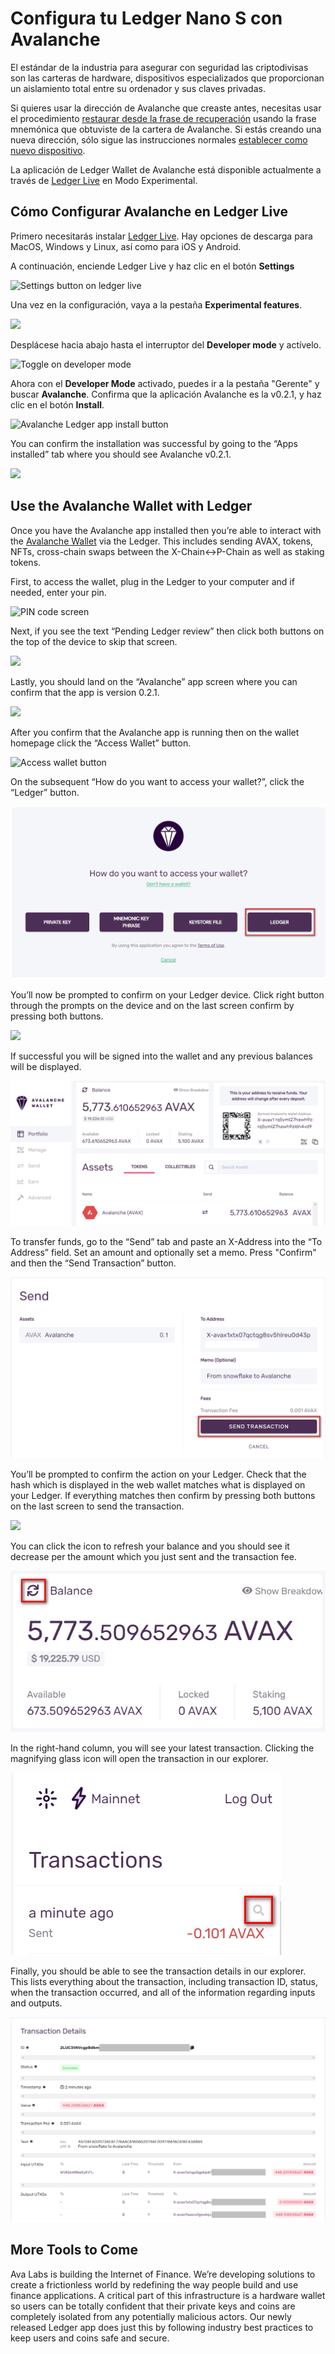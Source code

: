 # Configura tu Ledger Nano S con Avalanche

El estándar de la industria para asegurar con seguridad las criptodivisas son las carteras de hardware, dispositivos especializados que proporcionan un aislamiento total entre su ordenador y sus claves privadas.

Si quieres usar la dirección de Avalanche que creaste antes, necesitas usar el procedimiento [restaurar desde la frase de recuperación](https://support.ledger.com/hc/en-us/articles/360005434914)  usando la frase mnemónica que obtuviste de la cartera de Avalanche. Si estás creando una nueva dirección, sólo sigue las instrucciones normales [establecer como nuevo dispositivo](https://support.ledger.com/hc/en-us/articles/360000613793-Set-up-as-new-device).

La aplicación de Ledger Wallet de Avalanche está disponible actualmente a través de [Ledger Live](https://www.ledger.com/ledger-live) en Modo Experimental.

## Cómo Configurar Avalanche en Ledger Live <a id="1c80"></a>

Primero necesitarás instalar [Ledger Live](https://www.ledger.com/ledger-live). 
Hay opciones de descarga para MacOS, Windows y Linux, así como para iOS y Android.

A continuación, enciende Ledger Live y haz clic en el botón **Settings**

![Settings button on ledger live](https://miro.medium.com/max/3052/1*lMnVGJneUAqgRvZBIDv_rA.png)

Una vez en la configuración, vaya a la pestaña **Experimental features**.

![](https://miro.medium.com/max/4072/1*HrSweaL-kelTl47QRt38iA.png)

Desplácese hacia abajo hasta el interruptor  del **Developer mode** y actívelo.

![Toggle on developer mode](https://miro.medium.com/max/2908/1*qdte7MSvSZdfqfCIUMNp2Q.png)

Ahora con el **Developer Mode** activado, puedes ir a la pestaña "Gerente" y buscar **Avalanche**. Confirma que la aplicación Avalanche es la v0.2.1, y haz clic en el botón **Install**.

![Avalanche Ledger app install button](https://miro.medium.com/max/4040/1*rGFrSBEfxRlIkc-k7hS2Vg.png)

You can confirm the installation was successful by going to the “Apps installed” tab where you should see Avalanche v0.2.1.

![](https://miro.medium.com/max/3020/1*qBSuxqY52-wxWfM-w1YR_w.png)

## Use the Avalanche Wallet with Ledger <a id="48a3"></a>

Once you have the Avalanche app installed then you’re able to interact with the [Avalanche Wallet](https://wallet.avax.network/) via the Ledger. This includes sending AVAX, tokens, NFTs, cross-chain swaps between the X-Chain&lt;-&gt;P-Chain as well as staking tokens.

First, to access the wallet, plug in the Ledger to your computer and if needed, enter your pin.

![PIN code screen](https://miro.medium.com/max/1852/1*A_1VgMMLeJCYzNst6tdq9A.jpeg)

Next, if you see the text “Pending Ledger review” then click both buttons on the top of the device to skip that screen.

![](https://miro.medium.com/max/1820/1*OxLbAWq5hzjC6P1SmiCqmg.jpeg)

Lastly, you should land on the “Avalanche” app screen where you can confirm that the app is version 0.2.1.

![](https://miro.medium.com/max/1802/1*Qevjy6nhw5UM0ufvxIL_qg.jpeg)

After you confirm that the Avalanche app is running then on the wallet homepage click the “Access Wallet” button.

![Access wallet button](https://miro.medium.com/max/2364/1*SC1uM5xFybz3lfPiKwOHUw.png)

On the subsequent “How do you want to access your wallet?”, click the “Ledger” button.

![Ledger Access](../../../.gitbook/assets/ledger-access.png)

You’ll now be prompted to confirm on your Ledger device. Click right button through the prompts on the device and on the last screen confirm by pressing both buttons.

![](https://miro.medium.com/max/3828/1*xpNt2ajcTdEivDr4xEedQQ.png)

If successful you will be signed into the wallet and any previous balances will be displayed.

![Web Wallet Portfolio Tab](../../../.gitbook/assets/web-wallet-portfolio-tab.png)

To transfer funds, go to the “Send” tab and paste an X-Address into the “To Address” field. Set an amount and optionally set a memo. Press "Confirm" and then the “Send Transaction” button.

![Send Transaction](../../../.gitbook/assets/send-transaction.png)

You’ll be prompted to confirm the action on your Ledger. Check that the hash which is displayed in the web wallet matches what is displayed on your Ledger. If everything matches then confirm by pressing both buttons on the last screen to send the transaction.

![](https://miro.medium.com/max/2932/1*XI8fzBRpDr0PXcuVQPHLvQ.png)

You can click the icon to refresh your balance and you should see it decrease per the amount which you just sent and the transaction fee.

![Refresh wallet balance](../../../.gitbook/assets/refresh-wallet-balance.png)

In the right-hand column, you will see your latest transaction. Clicking the magnifying glass icon will open the transaction in our explorer.

![Magnifying Glass](../../../.gitbook/assets/magnifying-glass.png)

Finally, you should be able to see the transaction details in our explorer. This lists everything about the transaction, including transaction ID, status, when the transaction occurred, and all of the information regarding inputs and outputs.

![Transaction details](../../../.gitbook/assets/transaction-details.png)

## More Tools to Come <a id="135b"></a>

Ava Labs is building the Internet of Finance. We’re developing solutions to create a frictionless world by redefining the way people build and use finance applications. A critical part of this infrastructure is a hardware wallet so users can be totally confident that their private keys and coins are completely isolated from any potentially malicious actors. Our newly released Ledger app does just this by following industry best practices to keep users and coins safe and secure.

<!--stackedit_data:
eyJoaXN0b3J5IjpbLTE0Njc2ODY2NDFdfQ==
-->